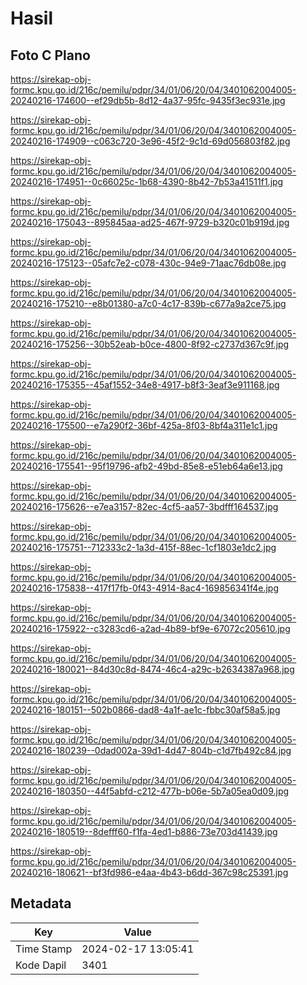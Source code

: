 # Hasil

## Foto C Plano

https://sirekap-obj-formc.kpu.go.id/216c/pemilu/pdpr/34/01/06/20/04/3401062004005-20240216-174600--ef29db5b-8d12-4a37-95fc-9435f3ec931e.jpg

https://sirekap-obj-formc.kpu.go.id/216c/pemilu/pdpr/34/01/06/20/04/3401062004005-20240216-174909--c063c720-3e96-45f2-9c1d-69d056803f82.jpg

https://sirekap-obj-formc.kpu.go.id/216c/pemilu/pdpr/34/01/06/20/04/3401062004005-20240216-174951--0c66025c-1b68-4390-8b42-7b53a41511f1.jpg

https://sirekap-obj-formc.kpu.go.id/216c/pemilu/pdpr/34/01/06/20/04/3401062004005-20240216-175043--895845aa-ad25-467f-9729-b320c01b919d.jpg

https://sirekap-obj-formc.kpu.go.id/216c/pemilu/pdpr/34/01/06/20/04/3401062004005-20240216-175123--05afc7e2-c078-430c-94e9-71aac76db08e.jpg

https://sirekap-obj-formc.kpu.go.id/216c/pemilu/pdpr/34/01/06/20/04/3401062004005-20240216-175210--e8b01380-a7c0-4c17-839b-c677a9a2ce75.jpg

https://sirekap-obj-formc.kpu.go.id/216c/pemilu/pdpr/34/01/06/20/04/3401062004005-20240216-175256--30b52eab-b0ce-4800-8f92-c2737d367c9f.jpg

https://sirekap-obj-formc.kpu.go.id/216c/pemilu/pdpr/34/01/06/20/04/3401062004005-20240216-175355--45af1552-34e8-4917-b8f3-3eaf3e911168.jpg

https://sirekap-obj-formc.kpu.go.id/216c/pemilu/pdpr/34/01/06/20/04/3401062004005-20240216-175500--e7a290f2-36bf-425a-8f03-8bf4a311e1c1.jpg

https://sirekap-obj-formc.kpu.go.id/216c/pemilu/pdpr/34/01/06/20/04/3401062004005-20240216-175541--95f19796-afb2-49bd-85e8-e51eb64a6e13.jpg

https://sirekap-obj-formc.kpu.go.id/216c/pemilu/pdpr/34/01/06/20/04/3401062004005-20240216-175626--e7ea3157-82ec-4cf5-aa57-3bdfff164537.jpg

https://sirekap-obj-formc.kpu.go.id/216c/pemilu/pdpr/34/01/06/20/04/3401062004005-20240216-175751--712333c2-1a3d-415f-88ec-1cf1803e1dc2.jpg

https://sirekap-obj-formc.kpu.go.id/216c/pemilu/pdpr/34/01/06/20/04/3401062004005-20240216-175838--417f17fb-0f43-4914-8ac4-169856341f4e.jpg

https://sirekap-obj-formc.kpu.go.id/216c/pemilu/pdpr/34/01/06/20/04/3401062004005-20240216-175922--c3283cd6-a2ad-4b89-bf9e-67072c205610.jpg

https://sirekap-obj-formc.kpu.go.id/216c/pemilu/pdpr/34/01/06/20/04/3401062004005-20240216-180021--84d30c8d-8474-46c4-a29c-b2634387a968.jpg

https://sirekap-obj-formc.kpu.go.id/216c/pemilu/pdpr/34/01/06/20/04/3401062004005-20240216-180151--502b0866-dad8-4a1f-ae1c-fbbc30af58a5.jpg

https://sirekap-obj-formc.kpu.go.id/216c/pemilu/pdpr/34/01/06/20/04/3401062004005-20240216-180239--0dad002a-39d1-4d47-804b-c1d7fb492c84.jpg

https://sirekap-obj-formc.kpu.go.id/216c/pemilu/pdpr/34/01/06/20/04/3401062004005-20240216-180350--44f5abfd-c212-477b-b06e-5b7a05ea0d09.jpg

https://sirekap-obj-formc.kpu.go.id/216c/pemilu/pdpr/34/01/06/20/04/3401062004005-20240216-180519--8defff60-f1fa-4ed1-b886-73e703d41439.jpg

https://sirekap-obj-formc.kpu.go.id/216c/pemilu/pdpr/34/01/06/20/04/3401062004005-20240216-180621--bf3fd986-e4aa-4b43-b6dd-367c98c25391.jpg


## Metadata

| Key        | Value               |
| ---------- | ------------------- |
| Time Stamp | 2024-02-17 13:05:41 |
| Kode Dapil | 3401                |



